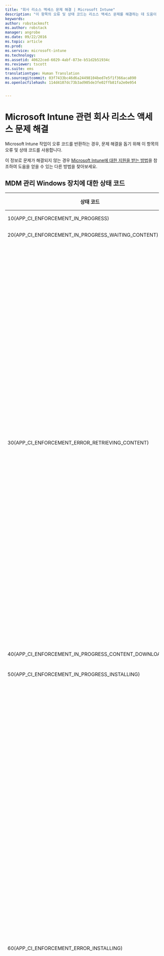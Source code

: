 ```yaml
---
title: "회사 리소스 액세스 문제 해결 | Microsoft Intune"
description: "이 항목의 오류 및 상태 코드는 리소스 액세스 문제를 해결하는 데 도움이 됩니다."
keywords: 
author: robstackmsft
ms.author: robstack
manager: angrobe
ms.date: 09/22/2016
ms.topic: article
ms.prod: 
ms.service: microsoft-intune
ms.technology: 
ms.assetid: 40622ced-6029-4abf-873e-b51d2b51934c
ms.reviewer: tscott
ms.suite: ems
translationtype: Human Translation
ms.sourcegitcommit: 03f7433bc46d6a24498104bed7e5f1f366aca890
ms.openlocfilehash: 114d4107dc73b3ad905de3fe02ffb81fa2e0e954


---
```


# <a name="troubleshoot-company-resource-access-problems-with-microsoft-intune"></a>Microsoft Intune 관련 회사 리소스 액세스 문제 해결
Microsoft Intune 작업이 오류 코드를 반환하는 경우, 문제 해결을 돕기 위해 이 항목의 오류 및 상태 코드를 사용합니다.

이 정보로 문제가 해결되지 않는 경우 [Microsoft Intune에 대한 지원을 받는 방법](how-to-get-support-for-microsoft-intune.md)을 참조하여 도움을 얻을 수 있는 다른 방법을 찾아보세요.

## <a name="status-codes-for-mdm-managed-windows-devices"></a>MDM 관리 Windows 장치에 대한 상태 코드

|상태 코드|오류 메시지|알아두어야 할 사항|
|---------------|-----------------|--------------|
|10(APP_CI_ENFORCEMENT_IN_PROGRESS)|설치하는 중||
|20(APP_CI_ENFORCEMENT_IN_PROGRESS_WAITING_CONTENT)|콘텐츠 대기 중||
|30(APP_CI_ENFORCEMENT_ERROR_RETRIEVING_CONTENT)|콘텐츠 검색 중|가능한 원인: 작업 상태 30은 사용자가 앱 다운로드에 실패했음을 나타냅니다.<br /><br />이에 대한 유력한 원인은 다음과 같습니다.<br /><br />다운로드가 진행되는 동안 장치의 인터넷 연결이 끊어졌습니다.<br /><br />등록 시 장치에 대해 발급된 인증서가 만료되었을 수 있습니다.<br /><br />완화 방법:<br /><br />장치의 제어판에서 회사 앱 앱을 시작하여 장치 인증서가 만료되지 않았는지 확인합니다. 만료된 경우 장치를 다시 등록해야 합니다.<br /><br />장치가 인터넷에 연결되었는지 확인하고 앱을 다시 요청해 봅니다.|
|40(APP_CI_ENFORCEMENT_IN_PROGRESS_CONTENT_DOWNLOADED)|콘텐츠 다운로드 완료||
|50(APP_CI_ENFORCEMENT_IN_PROGRESS_INSTALLING)|설치하는 중||
|60(APP_CI_ENFORCEMENT_ERROR_INSTALLING)|설치 오류가 발생했습니다.|다운로드 후 앱을 설치하지 못했습니다.<br /><br />앱을 서명하는 데 사용한 코드 서명 인증서가 장치에 없습니다.<br /><br />응용 프로그램이 의존하는 프레임워크 종속성이 장치에 설치되어 있지 않습니다.<br /><br />앱을 서명하는 데 사용한 코드 서명 인증서가 장치에 존재하는지 확인하며 관리자를 통해 해당 인증서가 모든 엔터프라이즈 등록 Windows RT 장치를 대상으로 하는지 확인합니다.<br /><br />설치 실패가 프레임워크 종속성 누락 때문인 경우, 관리자는 응용 프로그램을 다시 게시하여 응용 프로그램 패키지와 함께 프레임워크를 다시 패키징해야 합니다.<br /><br />다운로드한 응용 프로그램 패키지가 유효한 패키지가 아니거나, 손상되었거나, 장치의 OS 버전과 호환되지 않을 수 있습니다.|
|70(APP_CI_ENFORCEMENT_SUCCEEDED)|설치 성공||
|80(APP_CI_ENFORCEMENT_IN_PROGRESS)|제거하는 중||
|90(APP_CI_ENFORCEMENT_ERROR)|제거 오류가 발생했습니다.||
|100(APP_CI_ENFORCEMENT_SUCCEEDED)|제거 성공||
|110(APP_CI_ENFORCEMENT_ERROR)|콘텐츠 해시가 일치하지 않습니다.||
|120(APP_CI_ENFORCEMENT_ERROR)|SLK / 측면 로드 사용 안 함||
|130(APP_CI_ENFORCEMENT_ERROR)|MSADP 라이선스 설치 실패||
|상태 없음(APP_CI_ENFORCEMENT_UNKNOWN)|해당 없음|상태를 현재 알 수 없습니다.|

## <a name="company-resource-access-common-errors"></a>회사 리소스 액세스(공통 오류)

|상태 코드|16진수 오류 코드|오류 메시지|
|---------------|--------------------------|-----------------|
|-2016281101|0x87D1FDF3|MDM CRP 요청을 찾을 수 없음|
|-2016281102|0x87D1FDF2|NDES URL을 찾을 수 없음|
|-2016281103|0x87D1FDF1|MDM CRP 인증서 정보를 찾을 수 없음|
|-2016281104|0x87D1FDF0|MDM CI 인증서 정보를 찾을 수 없음|
|-2016281105|0x87D1FDEF|규칙을 평가하지 못했습니다.|
|-2016281106|0x87D1FDEE|충돌 해결 시 손실되었으므로 해당 없음|
|-2016281107|0x87D1FDED|지원되지 않는 설정 검색 원본|
|-2016281108|0x87D1FDEC|참조된 설정을 CI에서 찾을 수 없음|
|-2016281109|0x87D1FDEB|데이터 형식 변환 실패|
|-2016281110|0x87D1FDEA|CIM 설정에 잘못된 매개 변수|
|-2016281111|0x87D1FDE9|이 장치에 해당 없음|
|-2016281112|0x87D1FDE8|관리 실패|
|-2016330905|0x87D13B67|앱 상태를 알 수 없습니다.|
|-2016330906|0x87D13B66|앱이 관리되지만 사용자가 제거했습니다.|
|-2016330907|0x87D13B65|장치가 상환 코드를 사용 중입니다.|
|-2016330908|0x87D13B64|앱을 설치하지 못했습니다.|
|-2016330909|0x87D13B63|사용자가 앱 업데이트 제안을 거부했습니다.|
|-2016330910|0x87D13B62|사용자가 앱 설치 제안을 거부했습니다.|
|-2016330911|0x87D13B61|사용자가 관리되는 앱 설치를 수행할 수 있게 되기 전에 앱을 설치했습니다.|
|-2016330912|0x87D13B60|앱이 설치하도록 예약되어 있지만 트랜잭션을 완료하려면 상환 코드가 필요합니다.|
|-2016341109|0x87D1138B|iOS 장치가 오류를 반환했습니다.|
|-2016341110|0x87D1138A|iOS 장치가 틀린 형식 때문에 명령을 거부했습니다.|
|-2016341111|0x87D11389|iOS 장치가 예기치 않은 유휴 상태를 반환했습니다.|
|-2016341112|0x87D11388|iOS 장치가 현재 사용 중입니다.|

## <a name="errors-returned-by-ios-devices"></a>iOS 장치가 반환한 오류

|상태 코드|16진수 오류 코드|오류 메시지|
|---------------|--------------------------|-----------------|
|-2016299111|0x87D1B799|내부 오류|
|-2016299112|0x87D1B798|내부 오류|
|-2016300111|0x87D1B3B1|36001:(내부 오류)|
|-2016300112|0x87D1B3B0|36000:휴대 전화가 이미 구성됨|
|-2016301110|0x87D1AFCA|35002:단일 페이로드에 여러 글꼴|
|-2016301111|0x87D1AFC9|35001:글꼴 설치 실패|
|-2016301112|0x87D1AFC8|35000:잘못된 글꼴 데이터|
|-2016302109|0x87D1ABE3|34003:Kerberos 사용자 이름이 유효하지 않음|
|-2016302110|0x87D1ABE2|34002:Kerberos 사용자 이름이 없음|
|-2016302111|0x87D1ABE1|34001:잘못된 URL 일치 패턴|
|-2016302112|0x87D1ABE0|34000:잘못된 앱 식별자 일치 패턴|
|-2016304112|0x87D1A410|32000:앱이 너무 많음|
|-2016305111|0x87D1A029|31001:설정을 적용할 수 없음|
|-2016305112|0x87D1A028|31000:자격 증명을 적용할 수 없음|
|-2016306111|0x87D19C41|30001:시간 초과|
|-2016306112|0x87D19C40|30000:인증 실패|
|-2016307109|0x87D1985B|29003:잘못된 인증서 데이터|
|-2016307110|0x87D1985A|29002:|
|-2016307111|0x87D19859|29001:|
|-2016307112|0x87D19858|29000:장치가 감독되지 않음|
|-2016308110|0x87D19472|28002:배경 무늬를 설정할 수 없음|
|-2016308111|0x87D19471|28001: 잘못된 배경 무늬 이미지|
|-2016308112|0x87D19470|28000:알 수 없는 항목|
|-2016310111|0x87D18CA1|26001:파일 수준 암호화가 지원되지 않음|
|-2016310112|0x87D18CA0|26000:블록 수준 암호화가 지원되지 않음|
|-2016311110|0x87D188BA|25002:제거할 수 없음|
|-2016311111|0x87D188B9|25001:설치할 수 없음|
|-2016311112|0x87D188B8|25000:잘못된 프로필|
|-2016312109|0x87D184D3|24003:잘못된 최종 프로필|
|-2016312110|0x87D184D2|24002:잘못된 ID 페이로드|
|-2016312111|0x87D184D1|24001:속성 사전을 서명할 수 없음|
|-2016312112|0x87D184D0|24000:속성 사전을 만들 수 없음|
|-2016313110|0x87D180EA|23002:잘못된 서버 인증서|
|-2016313111|0x87D180E9|23001:잘못된 서버 응답|
|-2016313112|0x87D180E8|23000:잘못된 ID|
|-2016314099|0x87D17D0D|22013:잘못된 PKIOperation 응답|
|-2016314100|0x87D17D0C|22012:CACertificate를 저장할 수 없음|
|-2016314101|0x87D17D0B|22011:CSR을 생성할 수 없음|
|-2016314102|0x87D17D0A|22010:임시 ID를 저장할 수 없음|
|-2016314103|0x87D17D09|22009:임시 ID를 생성할 수 없음|
|-2016314104|0x87D17D08|22008:ID를 생성할 수 없음|
|-2016314105|0x87D17D07|22007:잘못 서명된 인증서|
|-2016314106|0x87D17D06|22006:CACaps 부족|
|-2016314107|0x87D17D05|22005:네트워크 오류|
|-2016314108|0x87D17D04|22004:지원되지 않는 인증서 구성|
|-2016314109|0x87D17D03|22003:잘못된 RAResponse|
|-2016314110|0x87D17D02|22002:잘못된 CAResponse|
|-2016314111|0x87D17D01|22001:키 쌍을 만들 수 없음|
|-2016314112|0x87D17D00|22000:잘못된 키 사용|
|-2016315105|0x87D1791F|21007:계정을 확인할 수 없음|
|-2016315106|0x87D1791E|21006:인증서를 해독할 수 없음|
|-2016315107|0x87D1791D|21005:계정이 고유하지 않음(전자 메일 프로필이 이미 장치에 있음)|
|-2016315108|0x87D1791C|21004:계정을 만들 수 없음|
|-2016315109|0x87D1791B|21003:호스트 이름이 없음|
|-2016315110|0x87D1791A|21002:서버의 암호화 정책을 준수할 수 없음|
|-2016315111|0x87D17919|21001:서버의 정책을 준수할 수 없음|
|-2016315112|0x87D17918|21000:서버의 정책을 가져올 수 없음|
|-2016316110|0x87D17532|20002:계정이 고유하지 않음|
|-2016316111|0x87D17531|20001:호스트 이름이 없음|
|-2016316112|0x87D17530|20000:계정을 만들 수 없음|
|-2016317110|0x87D1714A|19002:계정이 고유하지 않음|
|-2016317111|0x87D17149|19001:호스트 이름이 없음|
|-2016317112|0x87D17148|19000:계정을 만들 수 없음|
|-2016318110|0x87D16D62|18002:잘못된 자격 증명|
|-2016318111|0x87D16D61|18001:호스트에 연결할 수 없음|
|-2016318112|0x87D16D60|18000:알 수 없는 오류|
|-2016319110|0x87D1697A|17002:계정이 고유하지 않음|
|-2016319111|0x87D16979|17001:호스트 이름이 없음|
|-2016319112|0x87D16978|17000:계정을 만들 수 없음|
|-2016320110|0x87D16592|16002:계정이 고유하지 않음|
|-2016320111|0x87D16591|16001:호스트 이름이 없음|
|-2016320112|0x87D16590|16000:구독을 만들 수 없음|
|-2016321109|0x87D161AB|15003:잘못된 인증서|
|-2016321110|0x87D161AA|15002:네트워크 구성을 잠글 수 없음|
|-2016321111|0x87D161A9|15001:VPN을 제거할 수 없음|
|-2016321112|0x87D161A8|15000:VPN을 설치할 수 없음|
|-2016322110|0x87D15DC2|14002:클라우드 구성이 이미 있음|
|-2016322111|0x87D15DC1|14001:장치가 잠김|
|-2016322112|0x87D15DC0|14000:잘못된 필드|
|-2016323107|0x87D159DD|13005:프록시를 설정할 수 없음|
|-2016323108|0x87D159DC|13004:EAP를 설정할 수 없음|
|-2016323109|0x87D159DB|13003:WiFi 구성을 만들 수 없음|
|-2016323110|0x87D159DA|13002:암호 필요|
|-2016323111|0x87D159D9|13001:사용자 이름 필요|
|-2016323112|0x87D159D8|13000:설치할 수 없음|
|-2016324070|0x87D1561A|12042:알 수 없는 로캘 코드|
|-2016324071|0x87D15619|12041:알 수 없는 언어 코드|
|-2016324072|0x87D15618|12040:iTunes 저장소 로그인 필요|
|-2016324073|0x87D15617|12039:(사용하지 않음)|
|-2016324074|0x87D15616|12038:앱이 관리되지 않음|
|-2016324075|0x87D15615|12037:잘못된 상환 코드|
|-2016324076|0x87D15614|12036:현재 상태에서 앱을 제거할 수 없음|
|-2016324077|0x87D15613|12035:앱을 구입할 수 없음|
|-2016324078|0x87D15612|12034:URL이 HTTPS가 아님|
|-2016324079|0x87D15611|12033:잘못된 매니페스트|
|-2016324080|0x87D15610|12032:매니페스트에 앱이 너무 많음|
|-2016324081|0x87D1560F|12031:앱 설치가 비활성화됨|
|-2016324082|0x87D1560E|12030:잘못 된 URL|
|-2016324083|0x87D1560D|12029:앱이 관리되지 않음|
|-2016324084|0x87D1560C|12028:상환을 대기하지 않음|
|-2016324085|0x87D1560B|12027:앱이 아님|
|-2016324086|0x87D1560A|12026:앱이 이미 큐에 있음|
|-2016324087|0x87D15609|12025:앱이 이미 설치됨|
|-2016324088|0x87D15608|12024:앱 매니페스트 유효성을 검사할 수 없음|
|-2016324089|0x87D15607|12023:앱 ID 유효성을 검사할 수 없음|
|-2016324090|0x87D15606|12022:잘못된 항목|
|-2016324091|0x87D15605|12021:잘못된 요청 유형|
|-2016324092|0x87D15604|12020:서버에서 권한 부여되지 않음|
|-2016324093|0x87D15603|12019:에스크로 암호를 복사할 수 없음|
|-2016324094|0x87D15602|12018:에스크로 keybag 데이터를 복사할 수 없음|
|-2016324095|0x87D15601|12017:에스크로 keybag을 만들 수 없음|
|-2016324096|0x87D15600|12016:ID 없음|
|-2016324097|0x87D155FF|12015:푸시 토큰을 가져올 수 없음|
|-2016324098|0x87D155FE|12014:프로비전 프로필이 관리되지 않음|
|-2016324099|0x87D155FD|12013:프로필이 관리되지 않음|
|-2016324100|0x87D155FC|12012:MDM 교체 불일치|
|-2016324101|0x87D155FB|12011:잘못된 MDM 구성|
|-2016324102|0x87D155FA|12010:내부 불일치 오류|
|-2016324103|0x87D155F9|12009:잘못된 교체 프로필|
|-2016324104|0x87D155F8|12008:형식이 잘못된 요청|
|-2016324105|0x87D155F7|12007:권한이 ㅇ벗음|
|-2016324106|0x87D155F6|12006:리디렉션이 거부됨|
|-2016324107|0x87D155F5|12005:인증서를 찾을 수 없음|
|-2016324108|0x87D155F4|12004:잘못된 푸시 인증서|
|-2016324109|0x87D155F3|12003:잘못된 챌린지 응답|
|-2016324110|0x87D155F2|12002: 체크 인할 수 없음|
|-2016324111|0x87D155F1|12001:여러 MDM 인스턴스|
|-2016324112|0x87D155F0|12000:잘못된 액세스 권한|
|-2016325111|0x87D15209|11001:사용자 지정 APN이 이미 설치됨|
|-2016325112|0x87D15208|11000:APN을 설치할 수 없음|
|-2016326111|0x87D14E21|10001:잘못된 서명자|
|-2016326112|0x87D14E20|10000:기본값을 설치할 수 없음|
|-2016327106|0x87D14A3E|9006:인증서가 ID가 아님|
|-2016327107|0x87D14A3D|9005:인증서 형식이 잘못됨|
|-2016327108|0x87D14A3C|9004:루트 인증서를 저장할 수 없음|
|-2016327109|0x87D14A3B|9003:WAPI 데이터를 저장할 수 없음|
|-2016327110|0x87D14A3A|9002:인증서를 저장할 수 없음|
|-2016327111|0x87D14A39|9001:페이로드에 인증서가 너무 많음|
|-2016327112|0x87D14A38|9000:잘못된 암호|
|-2016328112|0x87D14650|8000:웹 클립을 설치할 수 없음|
|-2016329105|0x87D1426F|7007:SMTP 계정이 잘못 구성됨|
|-2016329106|0x87D1426E|7006:SMTP 계정이 잘못 구성됨|
|-2016329107|0x87D1426D|7005:IMAP 계정이 잘못 구성됨|
|-2016329108|0x87D1426C|7004:SMIME 인증서가 잘못됨|
|-2016329109|0x87D1426B|7003:SMIME 인증서가 잘못됨|
|-2016329110|0x87D1426A|7002:유효성 검사 중에 알 수 없는 오류 발생|
|-2016329111|0x87D14269|7001:잘못된 자격 증명|
|-2016329112|0x87D14268|7000:호스트에 연결할 수 없음|
|-2016330110|0x87D13E82|6002:쿼리를 만들 수 없음|
|-2016330111|0x87D13E81|6001:빈 문자열|
|-2016330112|0x87D13E80|6000:키 집합 시스템 오류|
|-2016331097|0x87D13AA7|5015:유예 기간을 설정할 수 없음|
|-2016331098|0x87D13AA6|5014:암호를 설정할 수 없음|
|-2016331099|0x87D13AA5|5013:암호를 지울 수 없음|
|-2016331100|0x87D13AA4|5012:(사용하지 않음)|
|-2016331101||5011:잘못된 암호|
|-2016331102||5010:장치가 잠김|
|-2016331103|0x87D13AA4|5009:(사용하지 않음)|
|-2016331104|0x87D13AA0|5008:너무 최근에 사용한 암호|
|-2016331105|0x87D13A9F|5007:암호가 만료됨|
|-2016331106|0x87D13AA3|5006:암호에 알파벳 문자가 필요함|
|-2016331107|0x87D13A9D|5005:암호에 숫자가 필요함|
|-2016331108|0x87D13A9C|5004:암호에 오름차순 내림차순 문자가 있음|
|-2016331109|0x87D13A9B|5003:암호에 반복되는 문자가 있음|
|-2016331110|0x87D13A9A|5002:복잡한 문자가 너무 적음|
|-2016331111|0x87D13A99|5001:고유한 문자가 너무 적음|
|-2016331112|0x87D13A98|5000:암호가 너무 짧음|
|-2016332093|0x87D136C3|4019:여러 앱 잠금 페이로드|
|-2016332094|0x87D136C2|4018:여러 APN 또는 셀룰러 페이로드|
|-2016332095|0x87D136C1|4017:여러 전역 HTTP 프록시 페이로드|
|-2016332096|0x87D136C0|4016:(내부 오류)|
|-2016332097|0x87D136BF|4015:교체 프로필에 MDM 페이로드가 없음|
|-2016332098|0x87D136BE|4014:사용 가능한 장치 ID가 없음|
|-2016332099|0x87D136BD|4013:업데이트 실패|
|-2016332100|0x87D136BC|4012:프로필을 업데이트할 수 없음|
|-2016332101|0x87D136BB|4011:최종 프로필이 구성 프로필이 아님|
|-2016332102|0x87D136BA|4010:업데이트된 프로필에 같은 ID가 없음|
|-2016332103|0x87D136B9|4009:장치가 잠김|
|-2016332104|0x87D136B8|4008:일치하지 않는 인증서|
|-2016332105|0x87D136B7|4007:인식할 수 없는 파일 형식|
|-2016332106|0x87D136B6|4006:프로필 제거 날짜가 과거임|
|-2016332107|0x87D136B5|4005:암호가 규정을 준수하지 않음|
|-2016332108|0x87D136B4|4004:사용자가 설치를 취소함|
|-2016332109|0x87D136B3|4003:프로필이 설치를 위해 큐에 대기하지 않음|
|-2016332110|0x87D136B2|4002:중복 UUID|
|-2016332111|0x87D136B1|4001:설치 실패|
|-2016332112|0x87D136B0|4000:프로필을 구문 분석할 수 없음|
|-2016333111|0x87D132C9|3001:일관되지 않은 값 비교 감각(내부 오류)|
|-2016333112|0x87D132C8|3000:일관되지 않은 제한 감각(내부 오류)|
|-2016334108|0x87D12EE4|2004:지원되지 않는 필드 값|
|-2016334109|0x87D12EE3|2003:필드에 잘못된 데이터 유형|
|-2016334110|0x87D12EE2|2002:필수 필드가 없음|
|-2016334111|0x87D12EE1|2001:지원되지 않는 페이로드 버전|
|-2016334112|0x87D12EE0|2000:페이로드 형식이 잘못됨|
|-2016335102|0x87D12B02|1010:지원되지 않는 필드 값|
|-2016335103|0x87D12B01|1009:프로필 설치 실패|
|-2016335104|0x87D12B00|1008:고유하지 않은 페이로드 식별자|
|-2016335105|0x87D12AFF|1007:고유하지 않은 UUID|
|-2016335106|0x87D12AFE|1006:암호를 해독할 수 없음|
|-2016335107|0x87D12AFD|1005:빈 프로필|
|-2016335108|0x87D12AFC|1004:잘못된 서명|
|-2016335109|0x87D12AFB|1003:필드에 잘못된 데이터 유형|
|-2016335110|0x87D12AFA|1002:필수 필드가 없음|
|-2016335111|0x87D12AF9|1001:지원되지 않는 프로필 버전|
|-2016335112|0x87D12AF8|1000:형식이 잘못된 프로필|

## <a name="oma-response-codes"></a>OMA 응답 코드

|상태 코드|16진수 오류 코드|오류 메시지|
|---------------|--------------------------|-----------------|
|-2016344008|0x87D10838|(1404): 인증서 액세스가 거부됨|
|-2016344009|0x87D10837|(1403): 인증서를 찾을 수 없음|
|-2016344010|0x87D10836|DCMO(1402): 작업 실패|
|-2016344011|0x87D10835|DCMO(1401): 메시지가 표시될 때 사용자가 작업에 동의하지 않음|
|-2016344012|0x87D10834|DCMO(1400): 클라이언트 오류|
|-2016344108|0x87D107D4|DCMO(1204): 장치 기능이 비활성화되고 사용자가 다시 사용하도록 설정할 수 있음|
|-2016344109|0x87D107D3|DCMO(1203): 장치 기능이 비활성화되고 사용자가 다시 사용하도록 설정할 수 없음|
|-2016344110|0x87D107D2|DCMO(1202): 작업을 성공적으로 수행할 수 있지만 장치 기능이 현재 분리됨|
|-2016344111|0xF3FB4D95|DCMO(1201): 작업을 성공적으로 수행할 수 있으며 장치 기능이 현재 연결됨|
|-2016344112|0x87D107D0|DCMO(1200): 작업이 성공적으로 수행됨|
|-2016345595|0x87D10205|Syncml(517): Atomic 명령에 대한 응답이 너무 커서 단일 메시지로 만들 수 없습니다.|
|-2016345596|0x87D10204|Syncml(516): 명령이 Atomic 요소 안에 있었으며 Atomic이 실패했습니다. 이 명령은 성공적으로 롤백되지 않습니다.|
|-2016345598|0x87D10202|Syncml(514): SyncML 명령이 완료되지 않았습니다. 작업이 명령을 처리하기 전에 이미 취소되었기 때문입니다.|
|-2016345599|0x87D10201|Syncml(513): 수신자가 요청 SyncML 메시지에 사용되는 지정된 SyncML 동기화 프로토콜 버전을 지원하지 않거나 지원을 거부합니다.|
|-2016345600|0x87D10200|Syncml(512): 동기화 세션이 실행되는 동안 응용 프로그램 오류가 발생했습니다.|
|-2016345601|0x87D101FF|Syncml(511): 요청을 처리하는 동안 서버에서 심각한 오류가 발생했습니다.|
|-2016345602|0x87D101FE|Syncml(510): 요청을 처리하는 동안 오류가 발생했습니다. 이 오류는 수신자 데이터 저장소의 실패와 관련이 있습니다.|
|-2016345603|0x87D101FD|Syncml(509): 다음에 사용하도록 예약됩니다.|
|-2016345604|0x87D101FC|Syncml(508): 오류가 발생했으며 이 오류는 서버와 클라이언트의 현재 동기화 상태를 새로 고쳐야 해결할 수 있습니다.|
|-2016345605|0x87D101FB|Syncml(507): 오류로 인해 Atomic 요소 유형 안에 있는 모든 SyncML 명령이 실패했습니다.|
|-2016345606|0x87D101FA|Syncml(506): 요청을 처리하는 동안 응용 프로그램 오류가 발생했습니다.|
|-2016345607|0x87D101F9|Syncml(505): 수신자가 요청 SyncML 메시지에 사용되는 지정된 SyncML DTD 버전을 지원하지 않거나 지원을 거부합니다.|
|-2016345608|=0x87D101F8|Syncml(504): 수신자가 게이트웨이 또는 프록시로 작동하는 동안 URI(예: HTTP, FTP, LDAP 등)로 지정된 업스트림 수신자 또는 요청을 완료하기 위해 액세스해야 했던 다른 보조 수신자(예: DNS)로부터 적시 응답을 받지 못했습니다.|
|-2016345609|0x87D101F7|Syncml(503): 현재 일시적인 오버로드 또는 유지 관리로 인해 수신자가 요청을 처리할 수 없습니다.|
|-2016345610|0x87D101F6|Syncml(502): 수신자가 게이트웨이 또는 프록시로 작동하는 동안 요청을 처리하기 위해 액세스했던 업스트림 수신자로부터 잘못된 응답을 받았습니다.|
|-2016345611|0x87D101F5|Syncml(501): 요청을 처리하는 데 필요한 명령을 수신자가 지원하지 않습니다.|
|-2016345612|0x87D101F4|Syncml(500): 수신자에서 예기치 않은 상황이 발생하여 요청을 처리할 수 없습니다.|
|-2016345684|0x87D101AC|Syncml(428): 이동 실패|
|-2016345685|0x87D101AB|Syncml(427): 부모는 자식을 포함하고 있으므로 삭제할 수 없습니다.|
|-2016345686|0x87D101AA|Syncml(426): 일부 항목이 수락되지 않았습니다.|
|-2016345687|0x87D101A9|Syncml(425): 발신자가 수신자에 대한 적절한 액세스 제어 권한(ACL)을 갖고 있지 않으므로 요청된 명령이 실패했습니다.|
|-2016345688|0x87D101A8|Syncml(424): 청크 분할 개체를 받았지만 이 개체의 크기가 첫 번째 청크 안에 선언된 크기와 일치하지 않습니다.|
|-2016345689|0x87D101A7|Syncml(423): "일시 삭제"된 항목이 이전에 서버에서 "완전 삭제"되었으므로 요청된 명령이 실패했습니다.|
|-2016345690|0x87D101A6|Syncml(422): LocURI에 있는 CGI 스크립팅의 형식이 잘못되었으므로 서버에서 요청된 명령이 실패했습니다.|
|-2016345691|0x87D101A5|Syncml(421): 지정된 검색 문법을 알 수 없으므로 서버에서 요청된 명령이 실패했습니다.|
|-2016345692|0x87D101A4|Syncml(420): 나머지 동기화 데이터에 사용할 수신자의 저장소 공간이 부족합니다.|
|-2016345693|0x87D101A3|Syncml(419): 클라이언트 요청으로 인해 충돌이 발생했으며 이 충돌은 우위에 있는 서버 명령에 의해 해결되었습니다.|
|-2016345694|0x87D101A2|Syncml(418): 대상이 이미 있으므로 요청된 입력 또는 추가 명령이 실패했습니다.|
|-2016345695|0x87D101A1|Syncml(417): 지금은 요청이 실패했으며 해당 요청을 보낸 주체에서 나중에 요청을 다시 시도해야 합니다.|
|-2016345696|0x87D101A0|Syncml(416): 요청에 있는 지정된 바이트 크기가 너무 크므로 요청이 실패했습니다.|
|-2016345697|0x87D1019F|Syncml(415): 지원되지 않는 미디어 유형 또는 미디어 형식입니다.|
|-2016345698|0x87D1019E|Syncml(414): 대상 URI가 수신자가 처리할 수 있는 길이에 비해 너무 길기 때문에 요청된 명령이 실패했습니다.|
|-2016345699|0x87D1019D|Syncml(413): 요청된 항목이 수신자가 처리할 수 있는 것보다 크기 때문에 수신자가 요청된 명령의 수행을 거부합니다.|
|-2016345700|0x87D1019C|Syncml(412): 요청된 명령이 불완전하거나 형식이 잘못되었으므로 수신자에서 해당 명령이 실패했습니다.|
|-2016345701|0x87D1019B|Syncml(411): 요청된 명령은 메타 요소 유형으로 된 바이트 크기 또는 길이 정보와 함께 있어야 합니다.|
|-2016345702|0x87D1019A|Syncml(410): 요청된 대상이 더 이상 수신자에 없고 전달 URI도 알 수 없습니다.|
|-2016345703|0x87D10199|Syncml(409): 클라이언트 및 서버의 데이터 버전 간에 업데이트 충돌이 발생하여 요청된 명령이 실패했습니다.|
|-2016345704|0x87D10198|Syncml(408): 필요한 시간 안에 예상 메시지를 수신하지 못했습니다.|
|-2016345705|0x87D10197|Syncml(407): 명령을 보낸 주체가 올바른 인증을 제공해야 하므로 요청된 명령이 실패했습니다.|
|-2016345706|0x87D10196|Syncml(406): 요청에 있는 선택적 기능이 지원되지 않으므로 요청된 명령이 실패했습니다.|
|-2016345707|0x87D10195|Syncml(405): 요청된 명령을 대상에서 허용하지 않습니다.|
|-2016345708|0x87D10194|Syncml(404): 요청된 대상을 찾을 수 없습니다.|
|-2016345709|0x87D10193|Syncml(403): 요청된 명령이 실패했지만 수신자가 해당 명령을 인식합니다.|
|-2016345710|0x87D10192|Syncml(402): 적절한 결제가 필요하므로 요청된 명령이 실패했습니다.|
|-2016345711|0x87D10191|Syncml(401): 요청자가 올바른 인증을 제공해야 하므로 요청된 명령이 실패했습니다.|
|-2016345712|0x87D10190|Syncml(400): 요청된 명령에 잘못된 형식의 구문이 있으므로 해당 명령을 수행할 수 없습니다.|
|-2016345807|0x87D10131|Syncml(305): 요청된 대상은 지정된 프록시 URI를 통해 액세스해야 합니다.|
|-2016345808|0x87D10130|Syncml(304):요청한 SyncML 명령이 대상에서 실행되지 않았습니다.|
|-2016345809|0x87D1012F|Syncml(303): 요청된 대상을 다른 URI에서 찾을 수 있습니다.|
|-2016345810|0x87D1012E|Syncml(302): 요청된 대상이 일시적으로 다른 URI로 이동되었습니다.|
|-2016345811|0x87D1012D|Syncml(301): 요청된 대상에 새 URI가 있습니다.|
|-2016345812|0x87D1012C|Syncml(300): 요청된 대상이 여러 대체 요청 대상 중 하나입니다.|
|-2016345896|0x87D100D8|Syncml(216): 명령이 Atomic 요소 안에 있었으며 Atomic이 실패했습니다. 이 명령은 성공적으로 롤백되었습니다.|
|-2016345897|0x87D100D7|Syncml(215): 사용자가 조작하여 선택을 적용하지 않도록 선택했으므로 명령이 실행되지 않았습니다.|
|-2016345898|0x87D100D6|Syncml(214): 작업이 취소되었습니다. SyncML 명령은 성공적으로 완료되었지만 해당 세션 내에서 더 이상 명령이 처리되지 않습니다.|
|-2016345899|0x87D100D5|Syncml(213): 청크 분할 항목이 승인되고 버퍼링되었습니다.|
|-2016345900|0x87D100D4|Syncml(212): 인증이 승인되었습니다. 동기화 세션의 나머지 부분에 대한 추가 인증은 필요하지 않습니다. 이 응답 코드는 자격 증명을 제공한 요청에 대한 응답에만 사용할 수 있습니다.|
|-2016345901|0x87D100D3|Syncml(211): 항목이 삭제되지 않았습니다. 요청한 항목을 찾을 수 없습니다. 이전에 삭제되었을 수 있습니다.|
|-2016345902|0x87D100D2|Syncml(210): 보관하지 않고 삭제합니다. 이 응답은 요청한 데이터가 성공적으로 삭제되었지만 이 옵션 기능이 구현에서 지원되지 않기 때문에 삭제 전에 보관되지 않았음을 나타냅니다.|
|-2016345903|0x87D100D1|중복이 있는 상태로 충돌이 해결되었습니다. 이 응답은 요청에 의해 업데이트 충돌이 발생했으며, 서버 데이터베이스에 클라이언트 데이터의 중복이 발생한 상태로 이 충돌이 해결되었음을 나타냅니다. 이 응답은 상태 항목의 중복된 대상 URI를 모두 포함하고 있습니다. 또한 양방향 동기화의 경우 데이터 정의가 중복된 추가 명령이 반환됩니다.|
|-2016345904|0x87D100D0|충돌이 클라이언트의 “우세한" 명령을 통해 해결되었습니다. 이 응답은 업데이트 충돌이 존재하는데 우세한 클라이언트 명령에 의해 이 충돌이 해결되었음을 나타냅니다.|
|-2016345905|0x87D100CF|충돌이 병합을 통해 해결되었습니다. 이 응답은 요청 때문에 충돌이 발생했는데 클라이언트 및 서버의 데이터 인스턴스를 병합하여 이 충돌이 해결되었음을 나타냅니다. 이 응답은 상태 항목의 대상과 원본 URL을 모두 포함하고 있습니다. 또한 데이터가 병합된 Replace 명령이 반환됩니다.|
|-2016345906|0x87D100CE|이 응답은 명령의 일부만 완료되었음을 나타냅니다. 명령의 나머지 부분이 나중에 완료될 수 있는 경우, 다른 적절한 완료 요청을 완료했을 때 상태 코드를 만들어야 합니다.|
|-2016345907|0x87D100CD|원본의 콘텐츠를 업데이트해야 합니다. 요청을 보낸 사람이 최신 버전을 가져오기 위해 자신의 콘텐츠를 동기화해야 한다고 말합니다.|
|-2016345908|0x87D100CC|요청이 성공적으로 완료되었지만 반환되는 데이터가 없습니다. 대상에 콘텐츠가 없는 경우 Get에 대한 응답에서 응답 코드도 반환됩니다.|
|-2016345909|0x87D100CB|권한 없는 응답입니다. 요청이 대상으로 한 것과 다른 엔터티에 응답하고 있습니다. 요청이 인증 대상에서 보낸 200 응답 코드의 결과인 경우에만 응답이 반환됩니다.|
|-2016345910|0x87D100CA|처리가 수락되었습니다. 응용 프로그램의 원격 실행을 수행하거나 사용자 또는 응용 프로그램을 경고하는 요청이 성공적으로 수행되었습니다.|
|-2016345911|0x87D100C9|요청한 항목이 추가되었습니다.|
|-2016345912|0x87D100C8|SyncML 명령이 성공적으로 완료되었습니다.|
|-2016346011|0x87D10065|지정된 SyncML 명령이 수행 중이지만 아직 완료되지 않았습니다.|

### <a name="next-steps"></a>다음 단계
문제 해결 정보가 도움이 되지 않는 경우 [Microsoft Intune에 대한 지원을 받는 방법](how-to-get-support-for-microsoft-intune.md)의 설명에 따라 Microsoft 지원에 문의하세요.



<!--HONumber=Sep16_HO4-->


